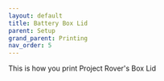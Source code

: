 ```yaml
---
layout: default
title: Battery Box Lid
parent: Setup
grand_parent: Printing
nav_order: 5
---
```


This is how you print Project Rover's Box Lid